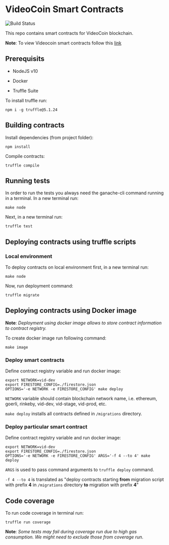# VideoCoin Smart Contracts

![Build Status](https://drone.videocoin.net/api/badges/videocoin/videocoin-contracts/status.svg)

This repo contains smart contracts for VideoCoin blockchain.

**Note**: To view Videocoin smart contracts follow this [link](https://github.com/videocoin/ethereum-contracts)

## Prerequisits

- NodeJS v10

- Docker

- Truffle Suite

To install truffle run:

```$(bash)
npm i -g truffle@5.1.24
```

## Building contracts

Install dependencies (from project folder):

```$(bash)
npm install
```

Compile contracts:

```$(bash)
truffle compile
```

## Running tests

In order to run the tests you always need the ganache-cli command running in a terminal. In a new terminal run:

```$(bash)
make node
```

Next, in a new terminal run:

```$(bash)
truffle test
```

## Deploying contracts using truffle scripts

### Local environment

To deploy contracts on local environment first, in a new terminal run:

```$(bash)
make node
```

Now, run deployment command:

```$(bash)
truffle migrate
```

## Deploying contracts using Docker image

**Note**: _Deployment using docker image allows to store contract information to contract registry._

To create docker image run following command:

```$(bash)
make image
```

### Deploy smart contracts

Define contract registry variable and run docker image:

```$(bash)
export NETWORK=vid-dev
export FIRESTORE_CONFIG=./firestore.json
OPTIONS='-e NETWORK -e FIRESTORE_CONFIG' make deploy
```

`NETWORK` variable should contain blockchain network name, i.e. ethereum, goerli, rinkeby, vid-dev, vid-stage, vid-prod, etc.

`make deploy` installs all contracts defined in `/migrations` directory.

### Deploy particular smart contract

Define contract registry variable and run docker image:

```$(bash)
export NETWORK=vid-dev
export FIRESTORE_CONFIG=./firestore.json
OPTIONS='-e NETWORK -e FIRESTORE_CONFIG' ARGS='-f 4 --to 4' make deploy
```

`ARGS` is used to pass command arguments to `truffle deploy` command.

`-f 4 --to 4` is translated as "deploy contracts starting **from** migration script with prefix **4** in `/migrations` directory **to** migration with prefix **4**"

## Code coverage

To run code coverage in terminal run:

```$(bash)
truffle run coverage
```

**Note**: _Some tests may fail during coverage run due to high gas consumption. We might need to exclude those from coverage run._
